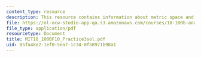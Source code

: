```yaml
---
content_type: resource
description: This resource contains information about metric space and Euclidean metric.
file: https://ol-ocw-studio-app-qa.s3.amazonaws.com/courses/18-100b-analysis-i-fall-2010/05fa48e21ef05ea71c340f58971b98a1_MIT18_100BF10_Practice3sol.pdf
file_type: application/pdf
resourcetype: Document
title: MIT18_100BF10_Practice3sol.pdf
uid: 05fa48e2-1ef0-5ea7-1c34-0f58971b98a1
---
```

